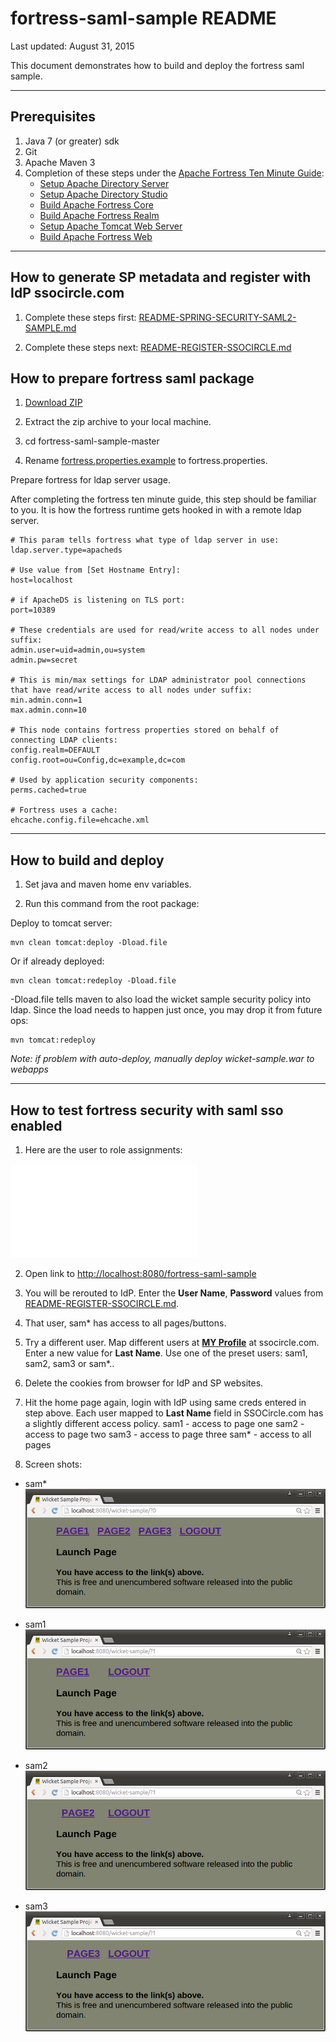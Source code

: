 # fortress-saml-sample README

 Last updated: August 31, 2015

 This document demonstrates how to build and deploy the fortress saml sample.

-------------------------------------------------------------------------------
## Prerequisites
1. Java 7 (or greater) sdk
2. Git
3. Apache Maven 3
4. Completion of these steps under the [Apache Fortress Ten Minute Guide](http://directory.apache.org/fortress/gen-docs/latest/apidocs/org/apache/directory/fortress/core/doc-files/ten-minute-guide.html):
    * [Setup Apache Directory Server](http://directory.apache.org/fortress/gen-docs/latest/apidocs/org/apache/directory/fortress/core/doc-files/apache-directory-server.html)
    * [Setup Apache Directory Studio](http://directory.apache.org/fortress/gen-docs/latest/apidocs/org/apache/directory/fortress/core/doc-files/apache-directory-studio.html)
    * [Build Apache Fortress Core](http://directory.apache.org/fortress/gen-docs/latest/apidocs/org/apache/directory/fortress/core/doc-files/apache-fortress-core.html)
    * [Build Apache Fortress Realm](http://directory.apache.org/fortress/gen-docs/latest/apidocs/org/apache/directory/fortress/core/doc-files/apache-fortress-realm.html)
    * [Setup Apache Tomcat Web Server](http://directory.apache.org/fortress/gen-docs/latest/apidocs/org/apache/directory/fortress/core/doc-files/apache-tomcat.html)
    * [Build Apache Fortress Web](http://directory.apache.org/fortress/gen-docs/latest/apidocs/org/apache/directory/fortress/core/doc-files/apache-fortress-web.html)

-------------------------------------------------------------------------------
## How to generate SP metadata and register with IdP ssocircle.com

1. Complete these steps first: [README-SPRING-SECURITY-SAML2-SAMPLE.md](README-SPRING-SECURITY-SAML2-SAMPLE.md)

2. Complete these steps next: [README-REGISTER-SSOCIRCLE.md](README-REGISTER-SSOCIRCLE.md)

## How to prepare fortress saml package

1. [Download ZIP](https://github.com/shawnmckinney/fortress-saml-sample/archive/master.zip)

2. Extract the zip archive to your local machine.

3. cd fortress-saml-sample-master

4. Rename [fortress.properties.example](src/main/resources/fortress.properties.example) to fortress.properties.

 Prepare fortress for ldap server usage.

 After completing the fortress ten minute guide, this step should be familiar to you.  It is how the fortress runtime gets hooked in with a remote ldap server.
 ```properties
# This param tells fortress what type of ldap server in use:
ldap.server.type=apacheds

# Use value from [Set Hostname Entry]:
host=localhost

# if ApacheDS is listening on TLS port:
port=10389

# These credentials are used for read/write access to all nodes under suffix:
admin.user=uid=admin,ou=system
admin.pw=secret

# This is min/max settings for LDAP administrator pool connections that have read/write access to all nodes under suffix:
min.admin.conn=1
max.admin.conn=10

# This node contains fortress properties stored on behalf of connecting LDAP clients:
config.realm=DEFAULT
config.root=ou=Config,dc=example,dc=com

# Used by application security components:
perms.cached=true

# Fortress uses a cache:
ehcache.config.file=ehcache.xml
 ```

-------------------------------------------------------------------------------
## How to build and deploy

1. Set java and maven home env variables.

2. Run this command from the root package:

  Deploy to tomcat server:
  ```maven
 mvn clean tomcat:deploy -Dload.file
  ```

  Or if already deployed:
  ```maven
 mvn clean tomcat:redeploy -Dload.file
  ```

   -Dload.file tells maven to also load the wicket sample security policy into ldap.  Since the load needs to happen just once, you may drop it from future ops:
  ```maven
 mvn tomcat:redeploy
  ```
 *Note: if problem  with auto-deploy, manually deploy wicket-sample.war to webapps*

-------------------------------------------------------------------------------

## How to test fortress security with saml sso enabled

 1. Here are the user to role assignments:

  ![fortress-saml-sample security policy](src/main/resources/fortress-saml-sample-security-policy.xml)

 2. Open link to [http://localhost:8080/fortress-saml-sample](http://localhost:8080/fortress-saml-sample)

 3. You will be rerouted to IdP.  Enter the **User Name**, **Password** values from [README-REGISTER-SSOCIRCLE.md](README-REGISTER-SSOCIRCLE.md).

 4. That user, sam* has access to all pages/buttons.

 5. Try a different user.
   Map different users at [**MY Profile**](https://idp.ssocircle.com/sso/hos/SelfCare.jsp) at ssocircle.com.
   Enter a new value for **Last Name**.
   Use one of the preset users: sam1, sam2, sam3 or sam*..

 6. Delete the cookies from browser for IdP and SP websites.

 7. Hit the home page again, login with IdP using same creds entered in step above.
  Each user mapped to **Last Name** field in SSOCircle.com has a slightly different access policy.
  sam1 - access to page one
  sam2 - access to page two
  sam3 - access to page three
  sam* - access to all pages

 7. Screen shots:
  * sam*
    ![Sam*](src/main/javadoc/doc-files/Screenshot-wicket-sample-wssuperuser-small.png "Super User")

  * sam1
    ![WsUser1](src/main/javadoc/doc-files/Screenshot-wicket-sample-wsuser1-small.png "WsUser1")

  * sam2
    ![WsUser2](src/main/javadoc/doc-files/Screenshot-wicket-sample-wsuser2-small.png "WsUser2")

  * sam3
    ![WsUser3](src/main/javadoc/doc-files/Screenshot-wicket-sample-wsuser3-small.png "WsUser3")